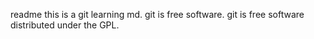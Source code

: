 readme
this is a git learning md.
git is free software.
git is free software distributed under the GPL.


